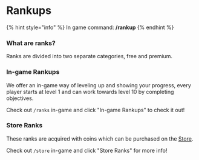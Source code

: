 # Rankups

{% hint style="info" %}
In game command: **/rankup**
{% endhint %}

### What are ranks?

Ranks are divided into two separate categories, free and premium.

### In-game Rankups

We offer an in-game way of leveling up and showing your progress, every player starts at level 1 and can work towards level 10 by completing objectives.

Check out `/ranks` in-game and click "In-game Rankups" to check it out!

### Store Ranks

These ranks are acquired with coins which can be purchased on the [Store](https://store.craftyourtown.com).

Check out `/store` in-game and click "Store Ranks" for more info!
